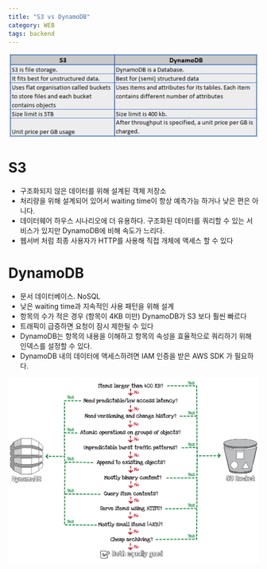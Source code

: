 ```yaml
---
title: "S3 vs DynamoDB"
category: WEB
tags: backend
---
```


![](/assets/images/19-09-16-s2-vs-dynamodb-2021-11-02-10-18-39.png)

# S3

- 구조화되지 않은 데이터를 위해 설계된 객체 저장소
- 처리량을 위해 설계되어 있어서 waiting time이 항상 예측가능 하거나 낮은 편은 아니다.
- 데이터웨어 하우스 시나리오에 더 유용하다. 구조화된 데이터를 쿼리할 수 있는 서비스가 있지만 DynamoDB에 비해 속도가 느리다.
- 웹서버 처럼 최종 사용자가 HTTP를 사용해 직접 개체에 액세스 할 수 있다

# DynamoDB

- 문서 데이터베이스. NoSQL
- 낮은 waiting time과 지속적인 사용 패턴을 위해 설계
- 항목의 수가 적은 경우 (항목이 4KB 미만) DynamoDB가 S3 보다 훨씬 빠르다
- 트래픽이 급증하면 요청이 잠시 제한될 수 있다
- DynamoDB는 항목의 내용을 이해하고 항목의 속성을 효율적으로 쿼리하기 위해 인덱스를 설정할 수 있다.
- DynamoDB 내의 데이터에 액세스하려면 IAM 인증을 받은 AWS SDK 가 필요하다.

<!--more-->

![](/assets/images/19-09-16-s2-vs-dynamodb-2021-11-02-10-18-31.png)
